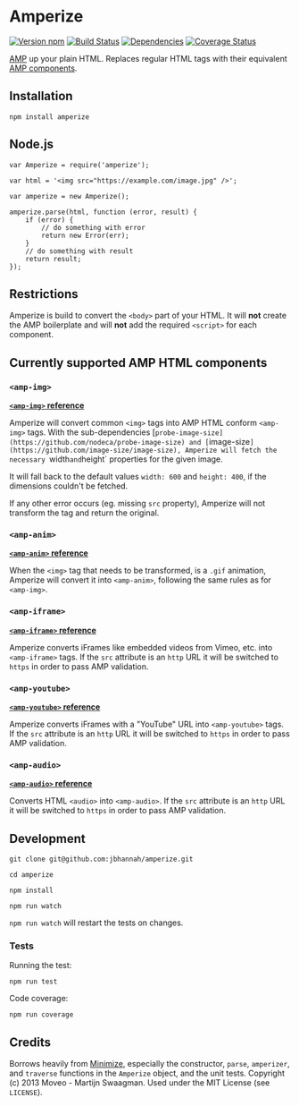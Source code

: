 # Amperize

[![Version npm](http://img.shields.io/npm/v/amperize.svg?style=flat)](http://browsenpm.org/package/amperize)
[![Build Status](http://img.shields.io/travis/jbhannah/amperize/master.svg?style=flat)](https://travis-ci.org/jbhannah/amperize)
[![Dependencies](https://img.shields.io/david/jbhannah/amperize.svg?style=flat)](https://david-dm.org/jbhannah/amperize)
[![Coverage Status](http://img.shields.io/coveralls/jbhannah/amperize/master.svg?style=flat)](https://coveralls.io/r/jbhannah/amperize?branch=master)

[AMP](https://github.com/ampproject/amphtml) up your plain HTML. Replaces regular HTML tags with their equivalent
[AMP components](https://github.com/ampproject/amphtml/blob/master/spec/amp-html-components.md).

## Installation

`npm install amperize`

## Node.js

```
var Amperize = require('amperize');

var html = '<img src="https://example.com/image.jpg" />';

var amperize = new Amperize();

amperize.parse(html, function (error, result) {
    if (error) {
        // do something with error
        return new Error(err);
    }
    // do something with result
    return result;
});

```

## Restrictions

Amperize is build to convert the `<body>` part of your HTML. It will **not** create the AMP boilerplate and will **not** add the required `<script>` for each component.


## Currently supported AMP HTML components

### `<amp-img>`

**[`<amp-img>` reference](https://amp.dev/documentation/examples/components/amp-img/)**

Amperize will convert common `<img>` tags into AMP HTML conform `<amp-img>` tags. With the sub-dependencies [`probe-image-size](https://github.com/nodeca/probe-image-size) and [`image-size`](https://github.com/image-size/image-size), Amperize will fetch the necessary `width` and `height` properties for the given image.

It will fall back to the default values `width: 600` and `height: 400`, if the dimensions couldn't be fetched.

If any other error occurs (eg. missing `src` property), Amperize will not transform the tag and return the original.

### `<amp-anim>`

**[`<amp-anim>` reference](https://amp.dev/documentation/examples/components/amp-anim/)**

When the `<img>` tag that needs to be transformed, is a `.gif` animation, Amperize will convert it into `<amp-anim>`, following the same rules as for `<amp-img>`.

### `<amp-iframe>`

**[`<amp-iframe>` reference](https://amp.dev/documentation/examples/components/amp-iframe/)**

Amperize converts iFrames like embedded videos from Vimeo, etc. into `<amp-iframe>` tags. If the `src` attribute is an `http` URL it will be switched to `https` in order to pass AMP validation.

### `<amp-youtube>`

**[`<amp-youtube>` reference](https://amp.dev/documentation/components/amp-youtube)**

Amperize converts iFrames with a "YouTube" URL into `<amp-youtube>` tags. If the `src` attribute is an `http` URL it will be switched to `https` in order to pass AMP validation.

### `<amp-audio>`

**[`<amp-audio>` reference](https://amp.dev/documentation/examples/components/amp-audio/)**

Converts HTML `<audio>` into `<amp-audio>`. If the `src` attribute is an `http` URL it will be switched to `https` in order to pass AMP validation.

## Development

```
git clone git@github.com:jbhannah/amperize.git

cd amperize

npm install

npm run watch
```

`npm run watch` will restart the tests on changes.

### Tests

Running the test:

`npm run test`

Code coverage:

`npm run coverage`

## Credits

Borrows heavily from [Minimize](https://github.com/Swaagie/minimize), especially the constructor, `parse`,
`amperizer`, and `traverse` functions in the `Amperize` object, and the unit
tests. Copyright (c) 2013 Moveo - Martijn Swaagman. Used under the MIT License
(see `LICENSE`).
